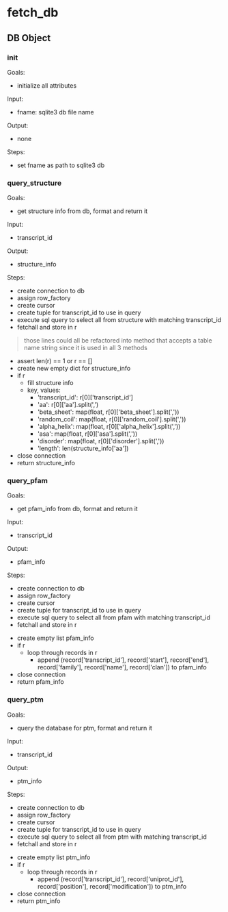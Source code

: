 # fetch_db

## DB Object

### init
Goals:
* initialize all attributes

Input:
* fname: sqlite3 db file name

Output:
* none

Steps:
* set fname as path to sqlite3 db

### query_structure
Goals:
* get structure info from db, format and return it

Input:
* transcript_id

Output:
* structure_info

Steps:
* create connection to db
* assign row_factory
* create cursor
* create tuple for transcript_id to use in query
* execute sql query to select all from structure with matching transcript_id
* fetchall and store in r
> those lines could all be refactored into method that accepts a table name string since it is used in all 3 methods
* assert len(r) == 1 or r == []
* create new empty dict for structure_info
* if r
  * fill structure info
  * key, values:
    * 'transcript_id': r[0]['transcript_id']
    * 'aa': r[0]['aa'].split(',')
    * 'beta_sheet': map(float, r[0]['beta_sheet'].split(','))
    * 'random_coil': map(float, r[0]['random_coil'].split(','))
    * 'alpha_helix': map(float, r[0]['alpha_helix'].split(','))
    * 'asa': map(float, r[0]['asa'].split(','))
    * 'disorder': map(float, r[0]['disorder'].split(','))
    * 'length': len(structure_info['aa'])
* close connection
* return structure_info

### query_pfam
Goals:
* get pfam_info from db, format and return it

Input:
* transcript_id

Output:
* pfam_info

Steps:
* create connection to db
* assign row_factory
* create cursor
* create tuple for transcript_id to use in query
* execute sql query to select all from pfam with matching transcript_id
* fetchall and store in r
>
* create empty list pfam_info
* if r
  * loop through records in r
    * append (record['transcript_id'], record['start'], record['end'], record['family'], record['name'], record['clan']) to pfam_info
* close connection
* return pfam_info

### query_ptm
Goals:
* query the database for ptm, format and return it

Input:
* transcript_id

Output:
* ptm_info

Steps:
* create connection to db
* assign row_factory
* create cursor
* create tuple for transcript_id to use in query
* execute sql query to select all from ptm with matching transcript_id
* fetchall and store in r
>
* create empty list ptm_info
* if r
  * loop through records in r
    * append (record['transcript_id'], record['uniprot_id'], record['position'], record['modification']) to ptm_info
* close connection
* return ptm_info